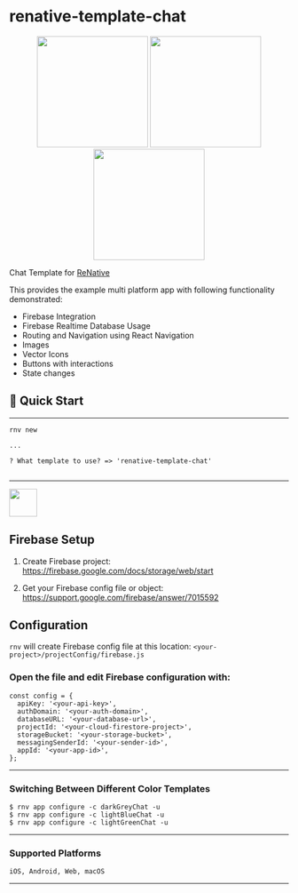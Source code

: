 # renative-template-chat

<p align='center'>
  <img src="https://live.staticflickr.com/65535/48060667311_7e37269807_o.png" width="200">
  <img src="https://live.staticflickr.com/65535/48255395781_38ce801a92_o.png" width="200">
  <img src="https://live.staticflickr.com/65535/48060712588_fc802ab218_o.png" width="200">
</p>

Chat Template for [ReNative](https://www.npmjs.com/package/renative)

This provides the example multi platform app with following functionality demonstrated:

- Firebase Integration
- Firebase Realtime Database Usage
- Routing and Navigation using React Navigation
- Images
- Vector Icons
- Buttons with interactions
- State changes

## 🚀 Quick Start
---

```
rnv new
 
...
 
? What template to use? => 'renative-template-chat'
 
```
---
<img src="https://github.com/pavjacko/renative/blob/master/docs/ic_configuration.png?raw=true" width=50 height=50 />

## Firebase Setup

1. Create Firebase project: https://firebase.google.com/docs/storage/web/start

2. Get your Firebase config file or object: https://support.google.com/firebase/answer/7015592

## Configuration

`rnv` will create Firebase config file at this location: `<your-project>/projectConfig/firebase.js`

### Open the file and edit Firebase configuration with:

```
const config = {
  apiKey: '<your-api-key>',
  authDomain: '<your-auth-domain>',
  databaseURL: '<your-database-url>',
  projectId: '<your-cloud-firestore-project>',
  storageBucket: '<your-storage-bucket>',
  messagingSenderId: '<your-sender-id>',
  appId: '<your-app-id>',
};
```
---
### Switching Between Different Color Templates

```
$ rnv app configure -c darkGreyChat -u
$ rnv app configure -c lightBlueChat -u
$ rnv app configure -c lightGreenChat -u
```
---
### Supported Platforms
```
iOS, Android, Web, macOS
```
---